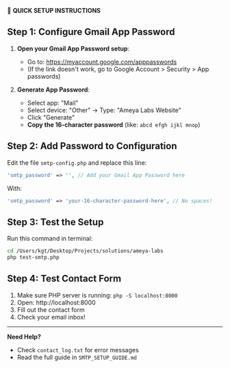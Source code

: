 📧 **QUICK SETUP INSTRUCTIONS**

## Step 1: Configure Gmail App Password

1. **Open your Gmail App Password setup**:
   - Go to: https://myaccount.google.com/apppasswords
   - (If the link doesn't work, go to Google Account > Security > App passwords)

2. **Generate App Password**:
   - Select app: "Mail" 
   - Select device: "Other" → Type: "Ameya Labs Website"
   - Click "Generate"
   - **Copy the 16-character password** (like: `abcd efgh ijkl mnop`)

## Step 2: Add Password to Configuration

Edit the file `smtp-config.php` and replace this line:
```php
'smtp_password' => '', // Add your Gmail App Password here
```

With:
```php
'smtp_password' => 'your-16-character-password-here', // No spaces!
```

## Step 3: Test the Setup

Run this command in terminal:
```bash
cd /Users/kgt/Desktop/Projects/solutions/ameya-labs
php test-smtp.php
```

## Step 4: Test Contact Form

1. Make sure PHP server is running: `php -S localhost:8000`
2. Open: http://localhost:8000
3. Fill out the contact form
4. Check your email inbox!

---

**Need Help?** 
- Check `contact_log.txt` for error messages
- Read the full guide in `SMTP_SETUP_GUIDE.md`
